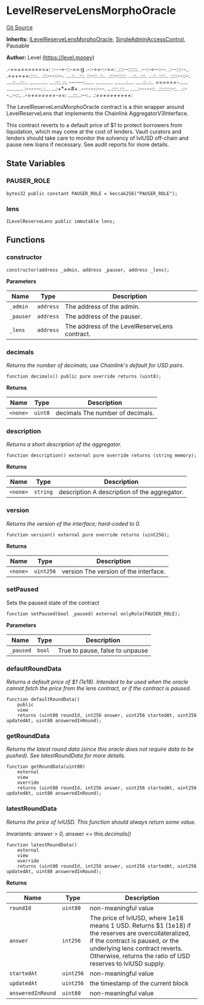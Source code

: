 # LevelReserveLensMorphoOracle
[Git Source](https://github.com/Level-Money/contracts/blob/8db01e6152f39f954577b5bcc8ca6a9c0b59a8cd/src/v1/lens/LevelReserveLensMorphoOracle.sol)

**Inherits:**
[ILevelReserveLensMorphoOracle](/src/v1/interfaces/lens/ILevelReserveLensMorphoOracle.sol/interface.ILevelReserveLensMorphoOracle.md), [SingleAdminAccessControl](/src/v1/auth/v5/SingleAdminAccessControl.sol/abstract.SingleAdminAccessControl.md), Pausable

**Author:**
Level (https://level.money)

.-==+=======+:
:---=-::-==:g
.-:-==-:-==:
.:::--::::::.     .--:-=--:--.       .:--:::--..
.=++=++:::::..     .:::---::--.    ....::...:::.
:::-::..::..      .::::-:::::.     ...::...:::.
...::..::::..     .::::--::-:.    ....::...:::..
............      ....:::..::.    ------:......
...........     ........:....     .....::..:..    ======-......      ...........
:------:.:...   ...:+***++*#+     .------:---.    ...::::.:::...   .....:-----::.
.::::::::-:..   .::--..:-::..    .-=+===++=-==:   ...:::..:--:..   .:==+=++++++*:

The LevelReserveLensMorphoOracle contract is a thin wrapper around LevelReserveLens that implements the Chainlink AggregatorV3Interface.

This contract reverts to a default price of $1 to protect borrowers from liquidation, which may come at the cost of lenders. Vault curators and lenders should take care to monitor the solvency of lvlUSD off-chain and pause new loans if necessary. See audit reports for more details.


## State Variables
### PAUSER_ROLE

```solidity
bytes32 public constant PAUSER_ROLE = keccak256("PAUSER_ROLE");
```


### lens

```solidity
ILevelReserveLens public immutable lens;
```


## Functions
### constructor


```solidity
constructor(address _admin, address _pauser, address _lens);
```
**Parameters**

|Name|Type|Description|
|----|----|-----------|
|`_admin`|`address`|The address of the admin.|
|`_pauser`|`address`|The address of the pauser.|
|`_lens`|`address`|The address of the LevelReserveLens contract.|


### decimals

*Returns the number of decimals; use Chainlink's default for USD pairs.*


```solidity
function decimals() public pure override returns (uint8);
```
**Returns**

|Name|Type|Description|
|----|----|-----------|
|`<none>`|`uint8`|decimals The number of decimals.|


### description

*Returns a short description of the aggregator.*


```solidity
function description() external pure override returns (string memory);
```
**Returns**

|Name|Type|Description|
|----|----|-----------|
|`<none>`|`string`|description A description of the aggregator.|


### version

*Returns the version of the interface; hard-coded to 0.*


```solidity
function version() external pure override returns (uint256);
```
**Returns**

|Name|Type|Description|
|----|----|-----------|
|`<none>`|`uint256`|version The version of the interface.|


### setPaused

Sets the paused state of the contract


```solidity
function setPaused(bool _paused) external onlyRole(PAUSER_ROLE);
```
**Parameters**

|Name|Type|Description|
|----|----|-----------|
|`_paused`|`bool`|True to pause, false to unpause|


### defaultRoundData

*Returns a default price of $1 (1e18). Intended to be used when the oracle cannot fetch the price from the lens contract, or if the contract is paused.*


```solidity
function defaultRoundData()
    public
    view
    returns (uint80 roundId, int256 answer, uint256 startedAt, uint256 updatedAt, uint80 answeredInRound);
```

### getRoundData

*Returns the latest round data (since this oracle does not require data to be pushed). See latestRoundData for more details.*


```solidity
function getRoundData(uint80)
    external
    view
    override
    returns (uint80 roundId, int256 answer, uint256 startedAt, uint256 updatedAt, uint80 answeredInRound);
```

### latestRoundData

*Returns the price of lvlUSD. This function should always return some value.*

*Invariants: answer > 0, answer <= this.decimals()*


```solidity
function latestRoundData()
    external
    view
    override
    returns (uint80 roundId, int256 answer, uint256 startedAt, uint256 updatedAt, uint80 answeredInRound);
```
**Returns**

|Name|Type|Description|
|----|----|-----------|
|`roundId`|`uint80`|non-meaningful value|
|`answer`|`int256`|The price of lvlUSD, where 1e18 means 1 USD. Returns $1 (1e18) if the reserves are overcollateralized, if the contract is paused, or the underlying lens contract reverts. Otherwise, returns the ratio of USD reserves to lvlUSD supply.|
|`startedAt`|`uint256`|non-meaningful value|
|`updatedAt`|`uint256`|the timestamp of the current block|
|`answeredInRound`|`uint80`|non-meaningful value|


